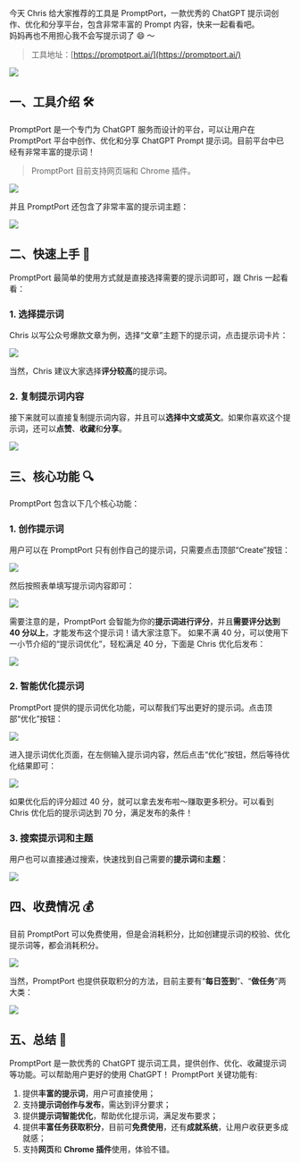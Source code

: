 今天 Chris 给大家推荐的工具是 PromptPort，一款优秀的 ChatGPT 提示词创作、优化和分享平台，包含非常丰富的 Prompt 内容，快来一起看看吧。  
妈妈再也不用担心我不会写提示词了 😄 ～

> 工具地址：[https://promptport.ai/](https://promptport.ai/)

![](https://files.mdnice.com/user/5763/272bd43e-9ce0-411a-b460-49316d98ad49.png)

## 一、工具介绍 🛠️

PromptPort 是一个专门为 ChatGPT 服务而设计的平台，可以让用户在 PromptPort 平台中创作、优化和分享 ChatGPT Prompt 提示词。目前平台中已经有非常丰富的提示词！

> PromptPort 目前支持网页端和 Chrome 插件。

![](https://files.mdnice.com/user/5763/17674596-a01e-4e24-b33f-cf0044ae87f7.png)

并且 PromptPort 还包含了非常丰富的提示词主题：

![](https://files.mdnice.com/user/5763/2bc339d7-85bc-441c-9d74-d7d20ebb322c.png)

## 二、快速上手 🚀

PromptPort 最简单的使用方式就是直接选择需要的提示词即可，跟 Chris 一起看看：

### 1. 选择提示词

Chris 以写公众号爆款文章为例，选择“文章”主题下的提示词，点击提示词卡片：

![](https://files.mdnice.com/user/5763/cdaa06b4-48be-4664-819c-cd8cc7ee8b8a.png)

当然，Chris 建议大家选择**评分较高**的提示词。

### 2. 复制提示词内容

接下来就可以直接复制提示词内容，并且可以**选择中文或英文**。如果你喜欢这个提示词，还可以**点赞**、**收藏**和**分享**。

![](https://files.mdnice.com/user/5763/804b66bc-780c-4e7d-91e8-515964aca6c0.png)

## 三、核心功能 🔍

PromptPort 包含以下几个核心功能：

### 1. 创作提示词

用户可以在 PromptPort 只有创作自己的提示词，只需要点击顶部“Create”按钮：

![](https://files.mdnice.com/user/5763/a6f69681-a646-4c03-bf62-4a71f5217268.png)

然后按照表单填写提示词内容即可：

![](https://files.mdnice.com/user/5763/c8a3b2a0-ce1d-4053-8383-6b44f5e05130.png)

需要注意的是，PromptPort 会智能为你的**提示词进行评分**，并且**需要评分达到 40 分以上**，才能发布这个提示词！请大家注意下。
如果不满 40 分，可以使用下一小节介绍的“提示词优化”，轻松满足 40 分，下面是 Chris 优化后发布：

![](https://files.mdnice.com/user/5763/46c794b6-256b-4b8c-8053-8d1ced949a0e.png)

### 2. 智能优化提示词

PromptPort 提供的提示词优化功能，可以帮我们写出更好的提示词。点击顶部“优化”按钮：

![](https://files.mdnice.com/user/5763/6b89132c-2a24-48e6-ab5b-091b39f34410.png)

进入提示词优化页面，在左侧输入提示词内容，然后点击“优化”按钮，然后等待优化结果即可：

![](https://files.mdnice.com/user/5763/2f169b26-9b52-448a-a6a2-72998c93a980.png)

如果优化后的评分超过 40 分，就可以拿去发布啦～赚取更多积分。可以看到 Chris 优化后的提示词达到 70 分，满足发布的条件！

### 3. 搜索提示词和主题

用户也可以直接通过搜索，快速找到自己需要的**提示词**和**主题**：

![](https://files.mdnice.com/user/5763/652eb53a-4c96-4dde-87a9-df487bc93601.png)

## 四、收费情况 💰

目前 PromptPort 可以免费使用，但是会消耗积分，比如创建提示词的校验、优化提示词等，都会消耗积分。

![](https://files.mdnice.com/user/5763/d3232f7b-c825-47c6-9994-902735bbf5b3.png)

当然，PromptPort 也提供获取积分的方法，目前主要有“**每日签到**”、“**做任务**”两大类：

![](https://files.mdnice.com/user/5763/7bf7e3aa-2232-4bfc-a245-f69728a79baa.png)

## 五、总结 📝

PromptPort 是一款优秀的 ChatGPT 提示词工具，提供创作、优化、收藏提示词等功能。可以帮助用户更好的使用 ChatGPT！
PromptPort 关键功能有:

1. 提供**丰富的提示词**，用户可直接使用；
2. 支持**提示词创作与发布**，需达到评分要求；
3. 提供**提示词智能优化**，帮助优化提示词，满足发布要求；
4. 提供**丰富任务获取积分**，目前可**免费使用**，还有**成就系统**，让用户收获更多成就感；
5. 支持**网页**和 **Chrome 插件**使用，体验不错。
